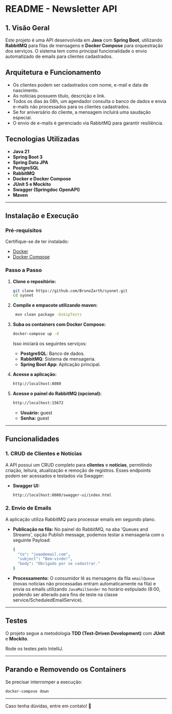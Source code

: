 # README - Newsletter API

## 1. Visão Geral

Este projeto é uma API desenvolvida em **Java** com **Spring Boot**, utilizando **RabbitMQ** para filas de mensagens e **Docker Compose** para orquestração dos serviços. O sistema tem como principal funcionalidade o envio automatizado de emails para clientes cadastrados.

## Arquitetura e Funcionamento

- Os clientes podem ser cadastrados com nome, e-mail e data de nascimento.
- As notícias possuem título, descrição e link.
- Todos os dias às 08h, um agendador consulta o banco de dados e envia e-mails não processados para os clientes cadastrados.
- Se for aniversário do cliente, a mensagem incluirá uma saudação especial.
- O envio de e-mails é gerenciado via RabbitMQ para garantir resiliência.

## **Tecnologias Utilizadas**

- **Java 21**
- **Spring Boot 3**
- **Spring Data JPA**
- **PostgreSQL**
- **RabbitMQ**
- **Docker e Docker Compose**
- **JUnit 5 e Mockito**
- **Swagger (Springdoc OpenAPI)**
- **Maven**

---

## **Instalação e Execução**

### **Pré-requisitos**
Certifique-se de ter instalado:

- [Docker](https://www.docker.com/get-started)
- [Docker Compose](https://docs.docker.com/compose/install/)

### **Passo a Passo**

1. **Clone o repositório:**
   ```sh
   git clone https://github.com/BrunoZarth/syonet.git
   cd syonet
   ```

2. **Compile e empacote utilizando maven:**
    ```sh
     mvn clean package -DskipTests
    ```

3. **Suba os containers com Docker Compose:**
   ```sh
   docker-compose up -d
   ```
   Isso iniciará os seguintes serviços:
    - **PostgreSQL**: Banco de dados.
    - **RabbitMQ**: Sistema de mensageria.
    - **Spring Boot App**: Aplicação principal.

4. **Acesse a aplicação:**
   ```sh
   http://localhost:8080
   ```

5. **Acesse o painel do RabbitMQ (opcional):**
   ```sh
   http://localhost:15672
   ```
    - **Usuário:** guest
    - **Senha:** guest

---

## **Funcionalidades**

### **1. CRUD de Clientes e Notícias**
A API possui um CRUD completo para **clientes** e **notícias**, permitindo criação, leitura, atualização e remoção de registros. Esses endpoints podem ser acessados e testados via Swagger:

- **Swagger UI:**
  ```sh
  http://localhost:8080/swagger-ui/index.html
  ```

### **2. Envio de Emails**
A aplicação utiliza RabbitMQ para processar emails em segundo plano.

- **Publicação na fila:**
No painel do RabbitMQ, na aba 'Queues and Streams', opção Publish message, podemos testar a mensageria com o seguinte Payload:   

  ```sh
  {
    "to": "joao@email.com",
    "subject": "Bem-vindo!",
    "body": "Obrigado por se cadastrar."
  }
  ```

- **Processamento:** O consumidor lê as mensagens da fila `emailQueue` (novas notícias não processadas entram automaticamente na fila) e envia os emails utilizando `JavaMailSender` no horário estipulado (8:00, podendo ser alterado para fins de teste na classe service/ScheduledEmailService).

---

## **Testes**
O projeto segue a metodologia **TDD (Test-Driven Development)** com **JUnit** e **Mockito**.

Rode os testes pelo IntelliJ.

---

## **Parando e Removendo os Containers**
Se precisar interromper a execução:
```sh
docker-compose down
```


---

Caso tenha dúvidas, entre em contato! 🚀



